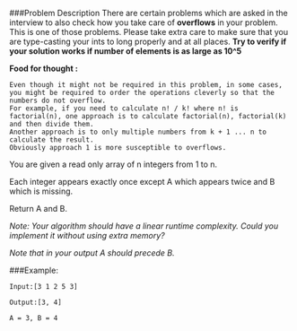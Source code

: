 ###Problem Description
There are certain problems which are asked in the interview to also check how you take care of <b>overflows</b> in your problem.
This is one of those problems.
Please take extra care to make sure that you are type-casting your ints to long properly and at all places. <b>Try to verify if your solution works if number of elements is as large as 10^5</b>

<b>Food for thought :</b>

```
Even though it might not be required in this problem, in some cases, you might be required to order the operations cleverly so that the numbers do not overflow.
For example, if you need to calculate n! / k! where n! is factorial(n), one approach is to calculate factorial(n), factorial(k) and then divide them.
Another approach is to only multiple numbers from k + 1 ... n to calculate the result.
Obviously approach 1 is more susceptible to overflows.
```
You are given a read only array of n integers from 1 to n.

Each integer appears exactly once except A which appears twice and B which is missing.

Return A and B.

<i>Note: Your algorithm should have a linear runtime complexity. Could you implement it without using extra memory?</i>

<i>Note that in your output A should precede B.</i>

###Example:

```
Input:[3 1 2 5 3]

Output:[3, 4]

A = 3, B = 4
```